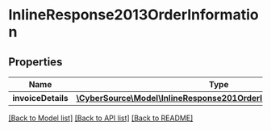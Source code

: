 # InlineResponse2013OrderInformation

## Properties
Name | Type | Description | Notes
------------ | ------------- | ------------- | -------------
**invoiceDetails** | [**\CyberSource\Model\InlineResponse201OrderInformationInvoiceDetails**](InlineResponse201OrderInformationInvoiceDetails.md) |  | [optional] 

[[Back to Model list]](../README.md#documentation-for-models) [[Back to API list]](../README.md#documentation-for-api-endpoints) [[Back to README]](../README.md)



